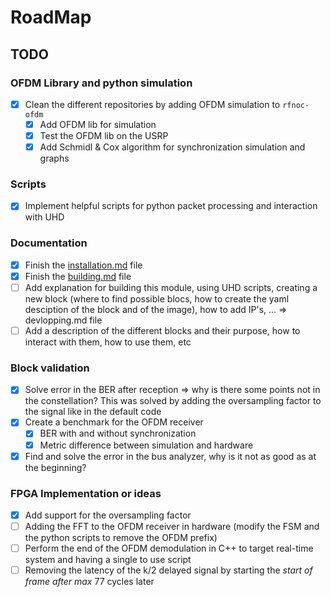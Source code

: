 # RoadMap

## TODO

### OFDM Library and python simulation

- [x] Clean the different repositories by adding OFDM simulation to `rfnoc-ofdm`
  - [x] Add OFDM lib for simulation
  - [x] Test the OFDM lib on the USRP
  - [x] Add Schmidl & Cox algorithm for synchronization simulation and graphs

### Scripts

- [x] Implement helpful scripts for python packet processing and interaction with UHD

### Documentation

- [x] Finish the [installation.md](INSTALLATION.md) file
- [x] Finish the [building.md](BUILDING.md) file
- [ ] Add explanation for building this module, using UHD scripts, creating a new block (where to find possible blocs, how to create the yaml desciption of the block and of the image), how to add IP's, ... => devlopping.md file
- [ ] Add a description of the different blocks and their purpose, how to interact with them, how to use them, etc

### Block validation

- [x] Solve error in the BER after reception => why is there some points not in the constellation?
  This was solved by adding the oversampling factor to the signal like in the default code
- [x] Create a benchmark for the OFDM receiver
  - [x] BER with and without synchronization
  - [x] Metric difference between simulation and hardware
- [x] Find and solve the error in the bus analyzer, why is it not as good as at the beginning?

### FPGA Implementation or ideas

- [x] Add support for the oversampling factor
- [ ] Adding the FFT to the OFDM receiver in hardware (modify the FSM and the python scripts to remove the OFDM prefix)
- [ ] Perform the end of the OFDM demodulation in C++ to target real-time system and having a single to use script
- [ ] Removing the latency of the k/2 delayed signal by starting the *start of frame after max* 77 cycles later
